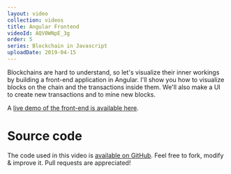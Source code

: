 ```yaml
---
layout: video
collection: videos
title: Angular Frontend
videoId: AQV0WNpE_3g
order: 5
series: Blockchain in Javascript
uploadDate: 2019-04-15
---
```


Blockchains are hard to understand, so let's visualize their inner workings by building a front-end application in Angular. I'll show you how to visualize blocks on the chain and the transactions inside them. We'll also make a UI to create new transactions and to mine new blocks.

A [live demo of the front-end is available here](https://savjee.github.io/savjeecoin-frontend/).

# Source code
The code used in this video is [available on GitHub](https://github.com/Savjee/savjeecoin-frontend).
Feel free to fork, modify & improve it. Pull requests are appreciated!